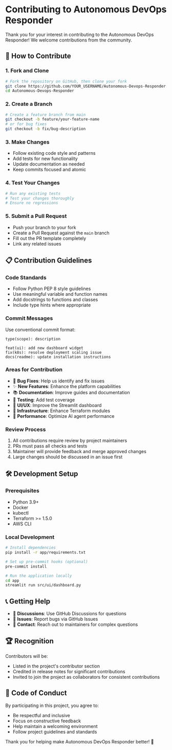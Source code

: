 # Contributing to Autonomous DevOps Responder

Thank you for your interest in contributing to the Autonomous DevOps Responder! We welcome contributions from the community.

## 🚀 How to Contribute

### 1. Fork and Clone
```bash
# Fork the repository on GitHub, then clone your fork
git clone https://github.com/YOUR_USERNAME/Autonomous-Devops-Responder.git
cd Autonomous-Devops-Responder
```

### 2. Create a Branch
```bash
# Create a feature branch from main
git checkout -b feature/your-feature-name
# or for bug fixes
git checkout -b fix/bug-description
```

### 3. Make Changes
- Follow existing code style and patterns
- Add tests for new functionality
- Update documentation as needed
- Keep commits focused and atomic

### 4. Test Your Changes
```bash
# Run any existing tests
# Test your changes thoroughly
# Ensure no regressions
```

### 5. Submit a Pull Request
- Push your branch to your fork
- Create a Pull Request against the `main` branch
- Fill out the PR template completely
- Link any related issues

## 📋 Contribution Guidelines

### Code Standards
- Follow Python PEP 8 style guidelines
- Use meaningful variable and function names
- Add docstrings to functions and classes
- Include type hints where appropriate

### Commit Messages
Use conventional commit format:
```
type(scope): description

feat(ui): add new dashboard widget
fix(k8s): resolve deployment scaling issue
docs(readme): update installation instructions
```

### Areas for Contribution
- 🐛 **Bug Fixes**: Help us identify and fix issues
- ✨ **New Features**: Enhance the platform capabilities
- 📚 **Documentation**: Improve guides and documentation
- 🧪 **Testing**: Add test coverage
- 🎨 **UI/UX**: Improve the Streamlit dashboard
- 🔧 **Infrastructure**: Enhance Terraform modules
- 🚀 **Performance**: Optimize AI agent performance

### Review Process
1. All contributions require review by project maintainers
2. PRs must pass all checks and tests
3. Maintainer will provide feedback and merge approved changes
4. Large changes should be discussed in an issue first

## 🛠️ Development Setup

### Prerequisites
- Python 3.9+
- Docker
- kubectl
- Terraform >= 1.5.0
- AWS CLI

### Local Development
```bash
# Install dependencies
pip install -r app/requirements.txt

# Set up pre-commit hooks (optional)
pre-commit install

# Run the application locally
cd app
streamlit run src/ui/dashboard.py
```

## 📞 Getting Help

- 💬 **Discussions**: Use GitHub Discussions for questions
- 🐛 **Issues**: Report bugs via GitHub Issues
- 📧 **Contact**: Reach out to maintainers for complex questions

## 🏆 Recognition

Contributors will be:
- Listed in the project's contributor section
- Credited in release notes for significant contributions
- Invited to join the project as collaborators for consistent contributions

## 📜 Code of Conduct

By participating in this project, you agree to:
- Be respectful and inclusive
- Focus on constructive feedback
- Help maintain a welcoming environment
- Follow project guidelines and standards

Thank you for helping make Autonomous DevOps Responder better! 🚀
